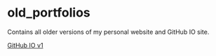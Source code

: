 # old_portfolios
Contains all older versions of my personal website and GitHub IO site.

[GitHub IO v1](https://deezombiedude612.github.io/old-portfolios/github-io_v1)